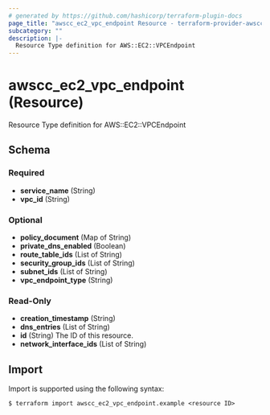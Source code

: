 ```yaml
---
# generated by https://github.com/hashicorp/terraform-plugin-docs
page_title: "awscc_ec2_vpc_endpoint Resource - terraform-provider-awscc"
subcategory: ""
description: |-
  Resource Type definition for AWS::EC2::VPCEndpoint
---
```


# awscc_ec2_vpc_endpoint (Resource)

Resource Type definition for AWS::EC2::VPCEndpoint



<!-- schema generated by tfplugindocs -->
## Schema

### Required

- **service_name** (String)
- **vpc_id** (String)

### Optional

- **policy_document** (Map of String)
- **private_dns_enabled** (Boolean)
- **route_table_ids** (List of String)
- **security_group_ids** (List of String)
- **subnet_ids** (List of String)
- **vpc_endpoint_type** (String)

### Read-Only

- **creation_timestamp** (String)
- **dns_entries** (List of String)
- **id** (String) The ID of this resource.
- **network_interface_ids** (List of String)

## Import

Import is supported using the following syntax:

```shell
$ terraform import awscc_ec2_vpc_endpoint.example <resource ID>
```
